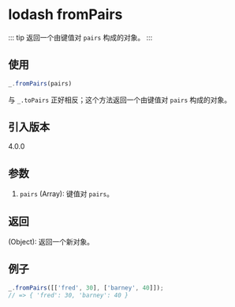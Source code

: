 # lodash fromPairs

::: tip
返回一个由键值对 `pairs` 构成的对象。
:::

## 使用

```javascript
_.fromPairs(pairs)
```

与 `_.toPairs` 正好相反；这个方法返回一个由键值对 `pairs` 构成的对象。

## 引入版本

4.0.0

## 参数

1. `pairs` (Array): 键值对 `pairs`。

## 返回

(Object): 返回一个新对象。

## 例子

```javascript
_.fromPairs([['fred', 30], ['barney', 40]]);
// => { 'fred': 30, 'barney': 40 }
```
